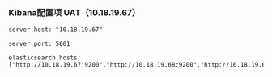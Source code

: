 ### Kibana配置项 UAT（10.18.19.67）

~~~plaintext
server.host: "10.18.19.67"

server.port: 5601

elasticsearch.hosts: ["http://10.18.19.67:9200","http://10.18.19.68:9200","http://10.18.19.69:9200"]
~~~
